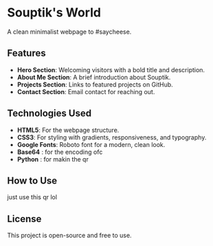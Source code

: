 
# Souptik's World

A clean minimalist webpage to #saycheese.

## Features
- **Hero Section**: Welcoming visitors with a bold title and description.
- **About Me Section**: A brief introduction about Souptik.
- **Projects Section**: Links to featured projects on GitHub.
- **Contact Section**: Email contact for reaching out.


## Technologies Used
- **HTML5**: For the webpage structure.
- **CSS3**: For styling with gradients, responsiveness, and typography.
- **Google Fonts**: Roboto font for a modern, clean look.
- **Base64** : for the encoding ofc
- **Python** : for makin the qr

## How to Use
just use this qr lol 




## License
This project is open-source and free to use.
